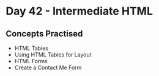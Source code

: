 # Day 42 - Intermediate HTML
## Concepts Practised
- HTML Tables
- Using HTML Tables for Layout
- HTML Forms
- Create a Contact Me Form

